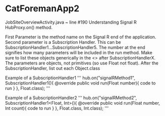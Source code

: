 # CatForemanApp2

JobSiteOverviewActivity.java ~ line #190
Understanding Signal R HubProxy.on() method.

First Parameter is the method name on the Signal R end of the application.
Second parameter is a Subscription Handler. This can be SubscriptionHandler1...SubscriptionHandler5. The number at the end signifies how
many parameters will be included in the run method. Make sure to list these objects generically in the <> after SubscriptionHandlerX. 
The parameters are objects, not primitives (so use Float not float).
After the SubscriptionHandler, list out each Object.class

Example of a SubscriptionHandler1
'''
hub.on("signalRMethod1",
  SubscriptionHandler1<Float>(){
      @override
      public void run(Float number){
        code to run
      }
  }, Float.class);
  '''
  
Example of a SubscriptionHandler2
'''
hub.on("signalRMethod2",
  SubscriptionHandler1<Float, Int>(){
      @override
      public void run(Float number, Int count){
        code to run
      }
  }, Float.class, Int.class);
  '''
